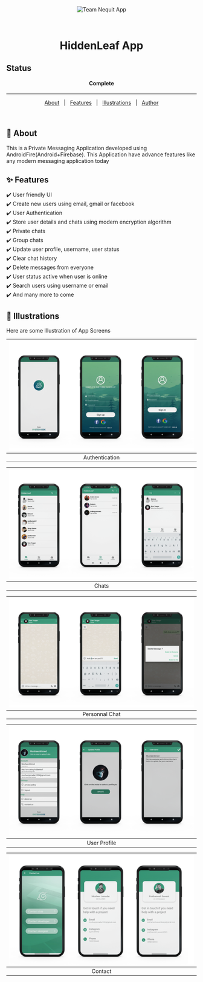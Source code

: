 
<div align="center" id="top"> 
  <img src="https://github.com/MusheerJ/HiddenLeaf/blob/main/app/src/main/res/drawable-v24/hiddenleaf.png" alt="Team Nequit App" width="150" height="150"/>

&#xa0;

  <!-- <a href="https://e_commerce_app_flutter.netlify.app">Demo</a> -->
</div>

<h1 align="center">HiddenLeaf App</h1>

## Status


<h4 align="center">
	Complete
</h4>

<hr>

<p align="center">
  <a href="#dart-about">About</a> &#xa0; | &#xa0; 
  <a href="#sparkles-features">Features</a> &#xa0; | &#xa0;
  <a href="#checkered_flag-illustrations">Illustrations</a> &#xa0; | &#xa0;
  <a href="https://github.com/MusheerJ" target="_blank">Author</a>
</p>

<br>

## :dart: About

This is a Private Messaging Application developed using AndroidFire(Android+Firebase). This Application  have advance features like any modern messaging application today
## :sparkles: Features

:heavy_check_mark: User friendly UI\
:heavy_check_mark: Create new users using email, gmail or facebook\
:heavy_check_mark: User Authentication\
:heavy_check_mark: Store user details and chats using modern encryption algorithm\
:heavy_check_mark: Private chats\
:heavy_check_mark: Group chats\
:heavy_check_mark: Update user profile, username, user status\
:heavy_check_mark: Clear chat history\
:heavy_check_mark: Delete messages from everyone\
:heavy_check_mark: User status active when user is online\
:heavy_check_mark: Search users using username or email\
:heavy_check_mark: And many more to come 

## :checkered_flag: Illustrations

Here are some Illustration of App Screens

| ![](screen-shots/Auth.png) |
| :--------------------------------:| 
|            Authentication         |

| ![](screen-shots/Chats.png) |
| :--------------------------------:| 
|            Chats         |

| ![](screen-shots/PersonalChats.png) |
| :--------------------------------:| 
|            Personnal Chat         |

| ![](screen-shots/Profile.png) |
| :--------------------------------:| 
|            User Profile         |

| ![](screen-shots/Contact.png) |
| :--------------------------------:| 
|            Contact       |



